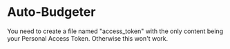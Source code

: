 # Auto-Budgeter

You need to create a file named "access_token" with the only content being your Personal Access Token. Otherwise this won't work.
